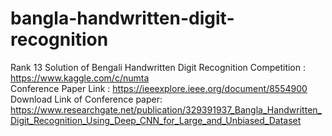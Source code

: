 # bangla-handwritten-digit-recognition
Rank 13 Solution of  Bengali Handwritten Digit Recognition Competition : https://www.kaggle.com/c/numta <br>
Conference Paper Link : https://ieeexplore.ieee.org/document/8554900 <br>
Download Link of Conference paper: https://www.researchgate.net/publication/329391937_Bangla_Handwritten_Digit_Recognition_Using_Deep_CNN_for_Large_and_Unbiased_Dataset
